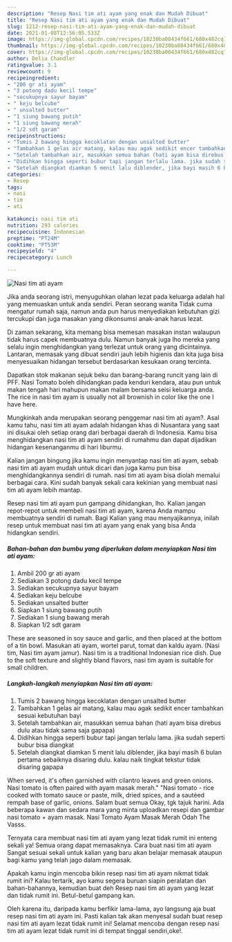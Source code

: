 ```yaml
---
description: "Resep Nasi tim ati ayam yang enak dan Mudah Dibuat"
title: "Resep Nasi tim ati ayam yang enak dan Mudah Dibuat"
slug: 1212-resep-nasi-tim-ati-ayam-yang-enak-dan-mudah-dibuat
date: 2021-01-08T12:56:05.533Z
image: https://img-global.cpcdn.com/recipes/10230ba00434f661/680x482cq70/nasi-tim-ati-ayam-foto-resep-utama.jpg
thumbnail: https://img-global.cpcdn.com/recipes/10230ba00434f661/680x482cq70/nasi-tim-ati-ayam-foto-resep-utama.jpg
cover: https://img-global.cpcdn.com/recipes/10230ba00434f661/680x482cq70/nasi-tim-ati-ayam-foto-resep-utama.jpg
author: Delia Chandler
ratingvalue: 3.1
reviewcount: 9
recipeingredient:
- "200 gr ati ayam"
- "3 potong dadu kecil tempe"
- "secukupnya sayur bayam"
- " keju belcube"
- " unsalted butter"
- "1 siung bawang putih"
- "1 siung bawang merah"
- "1/2 sdt garam"
recipeinstructions:
- "Tumis 2 bawang hingga kecoklatan dengan unsalted butter"
- "Tambahkan 1 gelas air matang, kalau mau agak sedikit encer tambahkan sesuai kebutuhan bayi"
- "Setelah tambahkan air, masukkan semua bahan (hati ayam bisa direbus dulu atau tidak sama saja gapapa)"
- "Didihkan hingga seperti bubur tapi jangan terlalu lama. jika sudah seperti bubur bisa diangkat"
- "Setelah diangkat diamkan 5 menit lalu diblender, jika bayi masih 6 bulan pertama sebaiknya disaring dulu. kalau naik tingkat tekstur tidak disaring gapapa"
categories:
- Resep
tags:
- nasi
- tim
- ati

katakunci: nasi tim ati 
nutrition: 293 calories
recipecuisine: Indonesian
preptime: "PT24M"
cooktime: "PT53M"
recipeyield: "4"
recipecategory: Lunch

---
```



![Nasi tim ati ayam](https://img-global.cpcdn.com/recipes/10230ba00434f661/680x482cq70/nasi-tim-ati-ayam-foto-resep-utama.jpg)

Jika anda seorang istri, menyuguhkan olahan lezat pada keluarga adalah hal yang memuaskan untuk anda sendiri. Peran seorang  wanita Tidak cuma mengatur rumah saja, namun anda pun harus menyediakan kebutuhan gizi tercukupi dan juga masakan yang dikonsumsi anak-anak harus lezat.

Di zaman  sekarang, kita memang bisa memesan masakan instan walaupun tidak harus capek membuatnya dulu. Namun banyak juga lho mereka yang selalu ingin menghidangkan yang terlezat untuk orang yang dicintainya. Lantaran, memasak yang dibuat sendiri jauh lebih higienis dan kita juga bisa menyesuaikan hidangan tersebut berdasarkan kesukaan orang tercinta. 

Dapatkan stok makanan sejuk beku dan barang-barang runcit yang lain di PFF. Nasi Tomato boleh dihidangkan pada kenduri kendara, atau pun untuk makan tengah hari mahupun makan malam bersama seisi keluarga anda. The rice in nasi tim ayam is usually not all brownish in color like the one I have here.

Mungkinkah anda merupakan seorang penggemar nasi tim ati ayam?. Asal kamu tahu, nasi tim ati ayam adalah hidangan khas di Nusantara yang saat ini disukai oleh setiap orang dari berbagai daerah di Indonesia. Kamu bisa menghidangkan nasi tim ati ayam sendiri di rumahmu dan dapat dijadikan hidangan kesenanganmu di hari liburmu.

Kalian jangan bingung jika kamu ingin menyantap nasi tim ati ayam, sebab nasi tim ati ayam mudah untuk dicari dan juga kamu pun bisa menghidangkannya sendiri di rumah. nasi tim ati ayam bisa diolah memalui berbagai cara. Kini sudah banyak sekali cara kekinian yang membuat nasi tim ati ayam lebih mantap.

Resep nasi tim ati ayam pun gampang dihidangkan, lho. Kalian jangan repot-repot untuk membeli nasi tim ati ayam, karena Anda mampu membuatnya sendiri di rumah. Bagi Kalian yang mau menyajikannya, inilah resep untuk membuat nasi tim ati ayam yang enak yang bisa Anda hidangkan sendiri.

<!--inarticleads1-->

##### Bahan-bahan dan bumbu yang diperlukan dalam menyiapkan Nasi tim ati ayam:

1. Ambil 200 gr ati ayam
1. Sediakan 3 potong dadu kecil tempe
1. Sediakan secukupnya sayur bayam
1. Sediakan  keju belcube
1. Sediakan  unsalted butter
1. Siapkan 1 siung bawang putih
1. Sediakan 1 siung bawang merah
1. Siapkan 1/2 sdt garam


These are seasoned in soy sauce and garlic, and then placed at the bottom of a tin bowl. Masukan ati ayam, wortel parut, tomat dan kaldu ayam. (Nasi tim, Nasi tim ayam jamur). Nasi tim is a traditional Indonesian rice dish. Due to the soft texture and slightly bland flavors, nasi tim ayam is suitable for small children. 

<!--inarticleads2-->

##### Langkah-langkah menyiapkan Nasi tim ati ayam:

1. Tumis 2 bawang hingga kecoklatan dengan unsalted butter
1. Tambahkan 1 gelas air matang, kalau mau agak sedikit encer tambahkan sesuai kebutuhan bayi
1. Setelah tambahkan air, masukkan semua bahan (hati ayam bisa direbus dulu atau tidak sama saja gapapa)
1. Didihkan hingga seperti bubur tapi jangan terlalu lama. jika sudah seperti bubur bisa diangkat
1. Setelah diangkat diamkan 5 menit lalu diblender, jika bayi masih 6 bulan pertama sebaiknya disaring dulu. kalau naik tingkat tekstur tidak disaring gapapa


When served, it&#39;s often garnished with cilantro leaves and green onions. Nasi tomato is often paired with ayam masak merah.&#34; &#34;Nasi tomato - rice cooked with tomato sauce or paste, milk, dried spices, and a sautéed rempah base of garlic, onions. Salam buat semua Okay, tgk tajuk harini. Ada beberapa kawan dan sedara mara yang minta uploadkan resepi dan gambar nasi tomato + ayam masak. Nasi Tomato Ayam Masak Merah Odah The Vasss. 

Ternyata cara membuat nasi tim ati ayam yang lezat tidak rumit ini enteng sekali ya! Semua orang dapat memasaknya. Cara buat nasi tim ati ayam Sangat sesuai sekali untuk kalian yang baru akan belajar memasak ataupun bagi kamu yang telah jago dalam memasak.

Apakah kamu ingin mencoba bikin resep nasi tim ati ayam nikmat tidak rumit ini? Kalau tertarik, ayo kamu segera buruan siapin peralatan dan bahan-bahannya, kemudian buat deh Resep nasi tim ati ayam yang lezat dan tidak rumit ini. Betul-betul gampang kan. 

Oleh karena itu, daripada kamu berfikir lama-lama, ayo langsung aja buat resep nasi tim ati ayam ini. Pasti kalian tak akan menyesal sudah buat resep nasi tim ati ayam lezat tidak rumit ini! Selamat mencoba dengan resep nasi tim ati ayam lezat tidak rumit ini di tempat tinggal sendiri,oke!.


